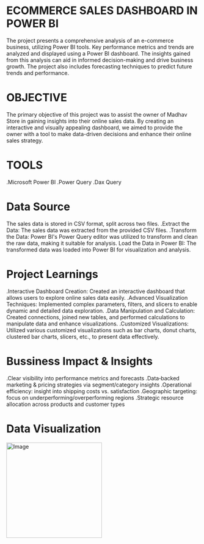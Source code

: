 # ECOMMERCE SALES DASHBOARD IN POWER BI
The project presents a comprehensive analysis of an e-commerce business, utilizing Power BI tools. Key performance metrics and trends are analyzed and displayed using a Power BI dashboard. The insights gained from this analysis can aid in informed decision-making and drive business growth. The project also includes forecasting techniques to predict future trends and performance.
# OBJECTIVE
The primary objective of this project was to assist the owner of Madhav Store in gaining insights into their online sales data. By creating an interactive and visually appealing dashboard, we aimed to provide the owner with a tool to make data-driven decisions and enhance their online sales strategy.
# TOOLS
.Microsoft Power BI
.Power Query
.Dax Query
# Data Source
The sales data is stored in CSV format, split across two files. 
.Extract the Data: The sales data was extracted from the provided CSV files.
.Transform the Data: Power BI's Power Query editor was utilized to transform and clean the raw data, making it suitable for analysis.
Load the Data in Power BI: The transformed data was loaded into Power BI for visualization and analysis.
# Project Learnings
.Interactive Dashboard Creation: Created an interactive dashboard that allows users to explore online sales data easily.
.Advanced Visualization Techniques: Implemented complex parameters, filters, and slicers to enable dynamic and detailed data exploration.
.Data Manipulation and Calculation: Created connections, joined new tables, and performed calculations to manipulate data and enhance visualizations.
.Customized Visualizations: Utilized various customized visualizations such as bar charts, donut charts, clustered bar charts, slicers, etc., to present data effectively.
# Bussiness Impact & Insights
.Clear visibility into performance metrics and forecasts
.Data‑backed marketing & pricing strategies via segment/category insights
.Operational efficiency: insight into shipping costs vs. satisfaction
.Geographic targeting: focus on underperforming/overperforming regions
.Strategic resource allocation across products and customer types
# Data Visualization
<img width="250" height="250" alt="Image" src="https://github.com/user-attachments/assets/41bd6c36-2c7b-4971-973e-e64189482e92" />
